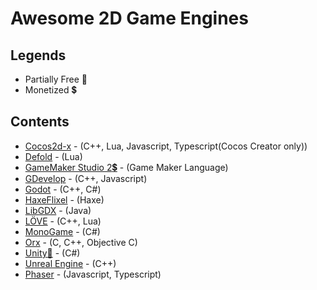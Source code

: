 # Awesome 2D Game Engines


## Legends
- Partially Free :money_with_wings:
- Monetized :heavy_dollar_sign:

## Contents
* [Cocos2d-x](https://cocos2d-x.org) - (C++, Lua, Javascript, Typescript(Cocos Creator only))
* [Defold](https://www.defold.com/) - (Lua)
* [GameMaker Studio 2:heavy_dollar_sign:](https://www.yoyogames.com/gamemaker) - (Game Maker Language)
* [GDevelop](https://gdevelop-app.com) - (C++, Javascript)
* [Godot](https://godotengine.org/) - (C++, C#)
* [HaxeFlixel](https://haxeflixel.com/) - (Haxe)
* [LibGDX](https://libgdx.badlogicgames.com) - (Java)
* [LÖVE](https://love2d.org) - (C++, Lua)
* [MonoGame](http://www.monogame.net/) - (C#)
* [Orx](https://orx-project.org) - (C, C++, Objective C)
* [Unity:money_with_wings:](https://unity.com) - (C#)
* [Unreal Engine](https://www.unrealengine.com/en-US/) - (C++)
* [Phaser](https://phaser.io) - (Javascript, Typescript)
